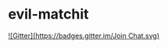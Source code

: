 # evil-matchit
[![Gitter](https://badges.gitter.im/Join Chat.svg)](https://gitter.im/redguardtoo/evil-matchit?utm_source=badge&utm_medium=badge&utm_campaign=pr-badge&utm_content=badge)